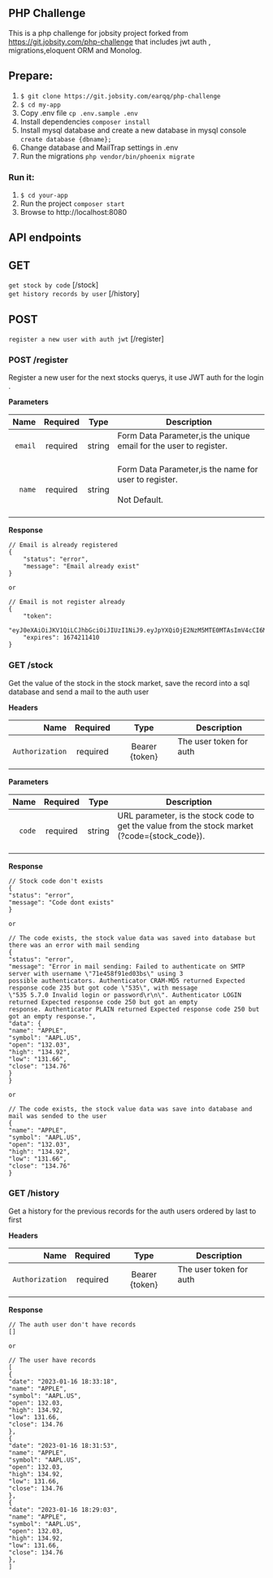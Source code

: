 ## PHP Challenge

This is a php challenge for jobsity project forked from https://git.jobsity.com/php-challenge that includes jwt auth , migrations,eloquent ORM and Monolog.

## Prepare:

1. `$ git clone https://git.jobsity.com/earqq/php-challenge`
2. `$ cd my-app`
3. Copy .env file `cp .env.sample .env`
4. Install dependencies `composer install`
5. Install mysql database and create a new database in mysql console  `create database {dbname};`
6. Change database and MailTrap settings in .env 
7. Run the migrations  `php vendor/bin/phoenix migrate`

### Run it:

1. `$ cd your-app`
2. Run the project  `composer start`
10. Browse to http://localhost:8080

## API endpoints

## GET
`get stock by code` [/stock] <br/>
`get history records by user` [/history] <br/>

## POST
`register a new user with auth jwt` [/register]<br/>


### POST /register
Register a new user for the next stocks querys, it use JWT auth for the login .

**Parameters**

|          Name | Required |  Type   | Description                                                                                                                                                           |
| -------------:|:--------:|:-------:| --------------------------------------------------------------------------------------------------------------------------------------------------------------------- |
|     `email` | required | string  | Form Data Parameter,is the unique email for the user to register. <br/><br/>                                                                      |
|     `name` | required | string  | Form Data Parameter,is the name for user to register. <br/><br/> Not Default. <br/><br/>  

**Response**

```
// Email is already registered
{
    "status": "error",
    "message": "Email already exist"
}

or 

// Email is not register already
{
    "token":
    "eyJ0eXAiOiJKV1QiLCJhbGciOiJIUzI1NiJ9.eyJpYXQiOjE2NzM5MTE0MTAsImV4cCI6MTY3NDIxMTQxMCwianRpIjoiNlRQc01kTTg2NzhhMm1hQ0VSdUFCTCIsInN1YiI6ImVhcnExNEBnbWFpbC5jb20ifQ.05KbjmQv2N7vagbGDtvCIbr0mYAXsazZPhL0jBELZe0",
    "expires": 1674211410
}
```

### GET /stock
Get the value of the stock in the stock market, save the record into a sql database and send a mail to the auth user

**Headers**

|          Name | Required |  Type   | Description                                                                                                                                                           |
| -------------:|:--------:|:-------:| --------------------------------------------------------------------------------------------------------------------------------------------------------------------- |
|     `Authorization` | required | Bearer {token}  | The user token for auth<br/><br/>   

**Parameters**

|          Name | Required |  Type   | Description                                                                                                                                                           |
| -------------:|:--------:|:-------:| --------------------------------------------------------------------------------------------------------------------------------------------------------------------- |
|     `code` | required | string  | URL parameter, is the stock code to get the value from the stock market  (?code={stock_code}). <br/><br/>                                                                      |

**Response**

```
// Stock code don't exists
{
"status": "error",
"message": "Code dont exists"
}

or 

// The code exists, the stock value data was saved into database but there was an error with mail sending
{
"status": "error",
"message": "Error in mail sending: Failed to authenticate on SMTP server with username \"71e458f91ed03bs\" using 3
possible authenticators. Authenticator CRAM-MD5 returned Expected response code 235 but got code \"535\", with message
\"535 5.7.0 Invalid login or password\r\n\". Authenticator LOGIN returned Expected response code 250 but got an empty
response. Authenticator PLAIN returned Expected response code 250 but got an empty response.",
"data": {
"name": "APPLE",
"symbol": "AAPL.US",
"open": "132.03",
"high": "134.92",
"low": "131.66",
"close": "134.76"
}
}

or

// The code exists, the stock value data was save into database and mail was sended to the user
{
"name": "APPLE",
"symbol": "AAPL.US",
"open": "132.03",
"high": "134.92",
"low": "131.66",
"close": "134.76"
}

```

### GET /history
Get a history for the previous records for the auth users ordered by last to first

**Headers**

|          Name | Required |  Type   | Description                                                                                                                                                           |
| -------------:|:--------:|:-------:| --------------------------------------------------------------------------------------------------------------------------------------------------------------------- |
|     `Authorization` | required | Bearer {token}  | The user token for auth<br/><br/>                                                                      |

**Response**

```
// The auth user don't have records
[]

or 

// The user have records 
[
{
"date": "2023-01-16 18:33:18",
"name": "APPLE",
"symbol": "AAPL.US",
"open": 132.03,
"high": 134.92,
"low": 131.66,
"close": 134.76
},
{
"date": "2023-01-16 18:31:53",
"name": "APPLE",
"symbol": "AAPL.US",
"open": 132.03,
"high": 134.92,
"low": 131.66,
"close": 134.76
},
{
"date": "2023-01-16 18:29:03",
"name": "APPLE",
"symbol": "AAPL.US",
"open": 132.03,
"high": 134.92,
"low": 131.66,
"close": 134.76
},
]

```
